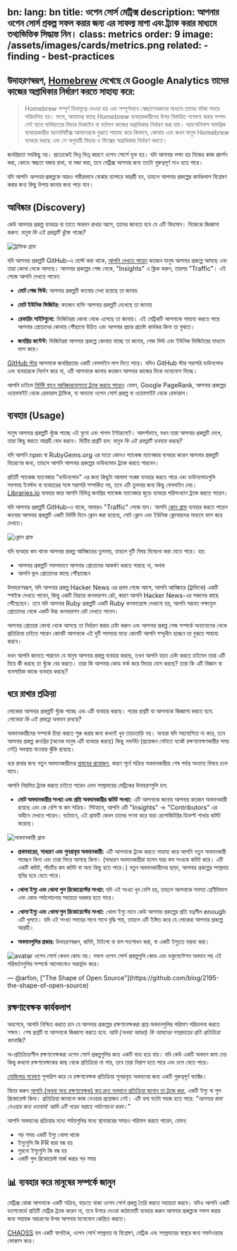 bn:
  lang: bn
  title: ওপেন সোর্স মেট্রিক্স
  description: আপনার ওপেন সোর্স প্রকল্প সফল করার জন্য এর সাফল্য মাপা এবং ট্র্যাক করার মাধ্যমে তথ্যভিত্তিক সিদ্ধান্ত নিন।
  class: metrics
  order: 9
  image: /assets/images/cards/metrics.png
  related:
    - finding
    - best-practices
---

## উদাহরণস্বরূপ, [Homebrew](https://github.com/Homebrew/brew/blob/bbed7246bc5c5b7acb8c1d427d10b43e090dfd39/docs/Analytics.md) দেখেছে যে Google Analytics তাদের কাজের অগ্রাধিকার নির্ধারণ করতে সাহায্য করে:

> Homebrew সম্পূর্ণ বিনামূল্যে দেওয়া হয় এবং সম্পূর্ণভাবে স্বেচ্ছাসেবকদের মাধ্যমে তাদের ফাঁকা সময়ে পরিচালিত হয়। ফলে, আমাদের কাছে Homebrew ব্যবহারকারীদের উপর বিস্তারিত গবেষণা করার সম্পদ নেই যাতে ভবিষ্যতের ফিচার ডিজাইন বা বর্তমান কাজের অগ্রাধিকার নির্ধারণ করা যায়। অ্যানোনিমাস সামগ্রিক ব্যবহারকারীর অ্যানালিটিক্স আমাদেরকে বুঝতে সাহায্য করে কিভাবে, কোথায় এবং কখন মানুষ Homebrew ব্যবহার করছে এবং সে অনুযায়ী ফিচার ও ফিক্সের অগ্রাধিকার নির্ধারণ করতে।

জনপ্রিয়তা সবকিছু নয়। প্রত্যেকেই ভিন্ন ভিন্ন কারণে ওপেন সোর্সে যুক্ত হয়। যদি আপনার লক্ষ্য হয় নিজের কাজ প্রদর্শন করা, কোডে স্বচ্ছতা বজায় রাখা, বা মজা করা, তবে মেট্রিক্স আপনার জন্য ততটা গুরুত্বপূর্ণ নাও হতে পারে।

যদি আপনি _আপনার_ প্রকল্পকে আরও গভীরভাবে বোঝার ব্যাপারে আগ্রহী হন, তাহলে আপনার প্রকল্পের কার্যকলাপ বিশ্লেষণ করার জন্য কিছু উপায় জানার জন্য পড়ে যান।

## আবিষ্কার (Discovery)

কেউ আপনার প্রকল্প ব্যবহার বা তাতে অবদান রাখার আগে, তাদের জানতে হবে যে এটি বিদ্যমান। নিজেকে জিজ্ঞাসা করুন: _মানুষ কি এই প্রকল্পটি খুঁজে পাচ্ছে?_

![ট্রাফিক গ্রাফ](/assets/images/metrics/repo_traffic_graphs_tooltip.png)

যদি আপনার প্রকল্পটি GitHub-এ হোস্ট করা থাকে, [আপনি দেখতে পারেন](https://help.github.com/articles/about-repository-graphs/#traffic) কতজন মানুষ আপনার প্রকল্পে আসছে এবং তারা কোথা থেকে আসছে। আপনার প্রকল্পের পেজ থেকে, "Insights" এ ক্লিক করুন, তারপর "Traffic"। এই পেজে আপনি দেখতে পাবেন:

* **মোট পেজ ভিউ:** আপনার প্রকল্পটি কতবার দেখা হয়েছে তা জানায়

* **মোট ইউনিক ভিজিটর:** কতজন ব্যক্তি আপনার প্রকল্পটি দেখেছে তা জানায়

* **রেফারিং সাইটগুলো:** ভিজিটররা কোথা থেকে এসেছে তা জানায়। এই মেট্রিকটি আপনাকে সাহায্য করতে পারে আপনার শ্রোতাদের কোথায় পৌঁছানো উচিত এবং আপনার প্রচার প্রচেষ্টা কার্যকর কিনা তা বুঝতে।

* **জনপ্রিয় কন্টেন্ট:** ভিজিটররা আপনার প্রকল্পে কোথায় যাচ্ছে তা জানায়, পেজ ভিউ এবং ইউনিক ভিজিটরের মাধ্যমে ভাগ করে।

[GitHub স্টার](https://help.github.com/articles/about-stars/) আপনাকে জনপ্রিয়তার একটি বেসলাইন মাপ দিতে পারে। যদিও GitHub স্টার সরাসরি ডাউনলোড এবং ব্যবহারকে নির্দেশ করে না, এটি আপনাকে জানায় কতজন আপনার কাজের দিকে মনোযোগ দিচ্ছে।

আপনি চাইলে [নির্দিষ্ট স্থানে আবিষ্কারযোগ্যতা ট্র্যাক করতে পারেন](https://opensource.com/business/16/6/pirate-metrics): যেমন, Google PageRank, আপনার প্রকল্পের ওয়েবসাইট থেকে রেফারাল ট্রাফিক, বা অন্যান্য ওপেন সোর্স প্রকল্প বা ওয়েবসাইট থেকে রেফারাল।

## ব্যবহার (Usage)

মানুষ আপনার প্রকল্পটি খুঁজে পাচ্ছে এই বুনো এবং পাগল ইন্টারনেটে। আদর্শভাবে, যখন তারা আপনার প্রকল্পটি দেখে, তারা কিছু করতে আগ্রহী বোধ করবে। দ্বিতীয় প্রশ্নটি হল: _মানুষ কি এই প্রকল্পটি ব্যবহার করছে?_

যদি আপনি npm বা RubyGems.org এর মতো কোনও প্যাকেজ ম্যানেজার ব্যবহার করেন আপনার প্রকল্পটি বিতরণের জন্য, তাহলে আপনি আপনার প্রকল্পের ডাউনলোড ট্র্যাক করতে পারবেন।

প্রতিটি প্যাকেজ ম্যানেজার "ডাউনলোড" এর জন্য কিছুটা আলাদা সংজ্ঞা ব্যবহার করতে পারে এবং ডাউনলোডগুলি সবসময় ইনস্টল বা ব্যবহারের সঙ্গে সরাসরি সম্পর্কিত নয়, তবে এটি তুলনার জন্য কিছু বেসলাইন দেয়। [Libraries.io](https://libraries.io/) ব্যবহার করে আপনি বিভিন্ন জনপ্রিয় প্যাকেজ ম্যানেজার জুড়ে ব্যবহার পরিসংখ্যান ট্র্যাক করতে পারেন।

যদি আপনার প্রকল্পটি GitHub-এ থাকে, আবারও "Traffic" পেজে যান। আপনি [ক্লোন গ্রাফ](https://github.com/blog/1873-clone-graphs) ব্যবহার করতে পারেন কতবার আপনার প্রকল্পটি একটি নির্দিষ্ট দিনে ক্লোন করা হয়েছে, মোট ক্লোন এবং ইউনিক ক্লোনারদের মাধ্যমে ভাগ করে দেখতে।

![ক্লোন গ্রাফ](/assets/images/metrics/clone_graph.png)

যদি ব্যবহার কম থাকে আপনার প্রকল্প আবিষ্কারের তুলনায়, তাহলে দুটি বিষয় বিবেচনা করা যেতে পারে। হয়:

* আপনার প্রকল্পটি সফলভাবে আপনার শ্রোতাদের আকর্ষণ করতে পারছে না, অথবা
* আপনি ভুল শ্রোতাদের কাছে পৌঁছাচ্ছেন

উদাহরণস্বরূপ, যদি আপনার প্রকল্প Hacker News এর প্রথম পেজে আসে, আপনি আবিষ্কারে (ট্রাফিকে) একটি স্পাইক দেখতে পাবেন, কিন্তু একটি নিম্নতর কনভারশন রেট, কারণ আপনি Hacker News-এর সকলের কাছে পৌঁছেছেন। তবে যদি আপনার Ruby প্রকল্পটি একটি Ruby কনফারেন্সে দেখানো হয়, আপনি সম্ভবত লক্ষ্যযুক্ত শ্রোতাদের থেকে একটি উচ্চ কনভারশন রেট দেখতে পাবেন।

আপনার শ্রোতারা কোথা থেকে আসছে তা নির্ধারণ করার চেষ্টা করুন এবং আপনার প্রকল্প পেজ সম্পর্কে অন্যান্যদের থেকে প্রতিক্রিয়া চাইতে পারেন কোনটি আপনাকে এই দুটি সমস্যার মধ্যে কোনটি আপনি সম্মুখীন হচ্ছেন তা বুঝতে সাহায্য করবে।

যখন আপনি জানতে পারবেন যে মানুষ আপনার প্রকল্প ব্যবহার করছে, তখন আপনি হয়ত চেষ্টা করতে চাইবেন তারা এটি দিয়ে কী করছে তা খুঁজে বের করতে। তারা কি আপনার কোড ফর্ক করে ফিচার যোগ করছে? তারা কি এটি বিজ্ঞান বা ব্যবসায়িক কাজে ব্যবহার করছে?

## ধরে রাখার প্রক্রিয়া

লোকেরা আপনার প্রকল্পটি খুঁজে পাচ্ছে এবং এটি ব্যবহার করছে। পরের প্রশ্নটি যা আপনাকে জিজ্ঞাসা করতে হবে: _লোকেরা কি এই প্রকল্পে অবদান রাখছে?_

অবদানকারীদের সম্পর্কে চিন্তা করতে শুরু করার জন্য কখনই খুব তাড়াতাড়ি নয়। অন্যরা যদি সহযোগিতা না করে, তবে আপনার প্রকল্প _জনপ্রিয়_ (অনেক মানুষ এটি ব্যবহার করছে) কিন্তু _সমর্থিত_ (প্রয়োজন মেটাতে যথেষ্ট রক্ষণাবেক্ষণকারীর সময় নেই) অবস্থায় যাওয়ার ঝুঁকি রয়েছে।

ধরে রাখার জন্য নতুন অবদানকারীদের [প্রবাহের প্রয়োজন](http://blog.abigailcabunoc.com/increasing-developer-engagement-at-mozilla-science-learning-advocacy#contributor-pathways_2), কারণ পূর্বে সক্রিয় অবদানকারীরা শেষ পর্যন্ত অন্যান্য বিষয়ে চলে যাবে।

আপনি নিয়মিত ট্র্যাক করতে চাইতে পারেন এমন সম্প্রদায়ের মেট্রিকের উদাহরণগুলি হল:

* **মোট অবদানকারীর সংখ্যা এবং প্রতি অবদানকারীর কমিট সংখ্যা:** এটি আপনাকে জানায় আপনার কতজন অবদানকারী রয়েছে এবং কে বেশি বা কম সক্রিয়। গিটহাবে, আপনি এটি "Insights" -> "Contributors" এর অধীনে দেখতে পারেন। বর্তমানে, এই গ্রাফটি কেবল তাদের গণনা করে যারা রেপোজিটরির ডিফল্ট শাখায় কমিট করেছে।

![অবদানকারী গ্রাফ](/assets/images/metrics/repo_contributors_specific_graph.png)

* **প্রথমবারের, সাধারণ এবং পুনরাবৃত্ত অবদানকারী:** এটি আপনাকে ট্র্যাক করতে সাহায্য করে আপনি নতুন অবদানকারী পাচ্ছেন কিনা এবং তারা ফিরে আসছে কিনা। (সাধারণ অবদানকারীরা হলেন যারা কম সংখ্যক কমিট করে। এটি একটি কমিট, পাঁচটির কম কমিট বা অন্য কিছু হতে পারে।) নতুন অবদানকারীদের ছাড়া, আপনার প্রকল্পের সম্প্রদায় স্থবির হয়ে যেতে পারে।

* **খোলা ইস্যু এবং খোলা পুল রিকোয়েস্টের সংখ্যা:** যদি এই সংখ্যা খুব বেশি হয়, তাহলে আপনাকে সমস্যা শ্রেণীবিভাগ এবং কোড পর্যালোচনায় সহায়তা দরকার হতে পারে।

* **_খোলা_ ইস্যু এবং _খোলা_ পুল রিকোয়েস্টের সংখ্যা:** খোলা ইস্যু মানে কেউ আপনার প্রকল্পের প্রতি যত্নশীল enough এটি খুলতে। যদি এই সংখ্যা সময়ের সাথে সাথে বৃদ্ধি পায়, তাহলে এটি ইঙ্গিত করে যে লোকেরা আপনার প্রকল্পে আগ্রহী।

* **অবদানগুলির প্রকার:** উদাহরণস্বরূপ, কমিট, টাইপো বা বাগ সংশোধন করা, বা একটি ইস্যুতে মন্তব্য করা।

<aside markdown="1" class="pquote">
  <img src="https://avatars.githubusercontent.com/arfon?s=180" class="pquote-avatar" alt="avatar">
  ওপেন সোর্স কেবল কোড নয়। সফল ওপেন সোর্স প্রকল্পগুলি কোড এবং ডকুমেন্টেশন অবদান সহ এই পরিবর্তনগুলির সম্পর্কে আলোচনাও অন্তর্ভুক্ত করে।
  <p markdown="1" class="pquote-credit">
— @arfon, ["The Shape of Open Source"](https://github.com/blog/2195-the-shape-of-open-source)
  </p>
</aside>

## রক্ষণাবেক্ষক কার্যকলাপ

অবশেষে, আপনি নিশ্চিত করতে চান যে আপনার প্রকল্পের রক্ষণাবেক্ষকরা প্রাপ্ত অবদানগুলির পরিমাণ পরিচালনা করতে সক্ষম। শেষ প্রশ্নটি যা আপনাকে জিজ্ঞাসা করতে হবে: _আমি (অথবা আমরা) কি আমাদের সম্প্রদায়ের প্রতি প্রতিক্রিয়া জানাচ্ছি?_

অ-প্রতিক্রিয়াশীল রক্ষণাবেক্ষকরা ওপেন সোর্স প্রকল্পগুলির জন্য একটি বাধা হয়ে যায়। যদি কেউ একটি অবদান জমা দেয় কিন্তু কখনো রক্ষণাবেক্ষকের কাছ থেকে প্রতিক্রিয়া না পায়, তবে তারা নিরাশ হতে পারে এবং চলে যেতে পারে।

[মোজিলার গবেষণা](https://docs.google.com/presentation/d/1hsJLv1ieSqtXBzd5YZusY-mB8e1VJzaeOmh8Q4VeMio/edit#slide=id.g43d857af8_0177) সুপারিশ করে যে রক্ষণাবেক্ষক প্রতিক্রিয়া পুনরাবৃত্ত অবদানের জন্য একটি গুরুত্বপূর্ণ ফ্যাক্টর।

বিচার করুন [আপনি (অথবা অন্য রক্ষণাবেক্ষক) কত দ্রুত অবদানে প্রতিক্রিয়া জানান তা ট্র্যাক করা](https://github.blog/2023-07-19-metrics-for-issues-pull-requests-and-discussions/), একটি ইস্যু বা পুল রিকোয়েস্ট কিনা। প্রতিক্রিয়া জানানো কাজ নেওয়ার প্রয়োজন নেই। এটি বলা যতটা সহজ হতে পারে: _"আপনার জমা দেওয়ার জন্য ধন্যবাদ! আমি এটি পরের সপ্তাহে পর্যালোচনা করব।"_

আপনি অবদানের প্রক্রিয়ার মধ্যে পর্যায়গুলির মধ্যে স্থানান্তরের সময়ও পরিমাপ করতে পারেন, যেমন:

* গড় সময় একটি ইস্যু খোলা থাকে
* ইস্যুগুলি কি PR দ্বারা বন্ধ হয়
* পুরনো ইস্যুগুলি কি বন্ধ হয়
* একটি পুল রিকোয়েস্ট মার্জ করার গড় সময়

## 📊 ব্যবহার করে মানুষের সম্পর্কে জানুন

মেট্রিক্স বোঝা আপনাকে একটি সক্রিয়, বাড়তে থাকা ওপেন সোর্স প্রকল্প তৈরি করতে সহায়তা করবে। যদিও আপনি একটি ড্যাশবোর্ডে প্রতিটি মেট্রিক ট্র্যাক করেন না, তবে উপরে দেওয়া কাঠামোটি ব্যবহার করুন আপনার প্রকল্পকে সফল করার জন্য সহায়ক আচরণের উপর আপনার মনোযোগ কেন্দ্রিত করতে।

[CHAOSS](https://chaoss.community/) হল একটি স্বাগতিক, ওপেন সোর্স সম্প্রদায় যা বিশ্লেষণ, মেট্রিক এবং সম্প্রদায়ের স্বাস্থ্যর জন্য সফটওয়্যার ফোকাস করে।
